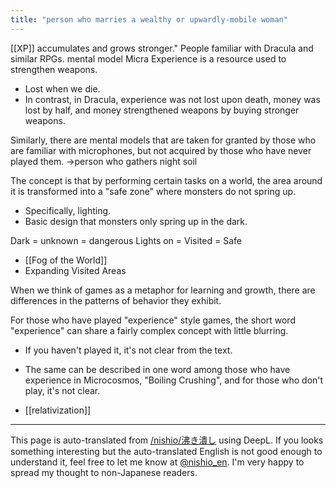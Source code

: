 ```yaml
---
title: "person who marries a wealthy or upwardly-mobile woman"
---
```


[[XP]] accumulates and grows stronger."
People familiar with Dracula and similar RPGs.
mental model
Micra
Experience is a resource used to strengthen weapons.
- Lost when we die.
- In contrast, in Dracula, experience was not lost upon death, money was lost by half, and money strengthened weapons by buying stronger weapons.

Similarly, there are mental models that are taken for granted by those who are familiar with microphones, but not acquired by those who have never played them.
→person who gathers night soil

The concept is that by performing certain tasks on a world, the area around it is transformed into a "safe zone" where monsters do not spring up.
- Specifically, lighting.
- Basic design that monsters only spring up in the dark.

Dark = unknown = dangerous
Lights on = Visited = Safe
- [[Fog of the World]]
- Expanding Visited Areas

When we think of games as a metaphor for learning and growth, there are differences in the patterns of behavior they exhibit.

For those who have played "experience" style games, the short word "experience" can share a fairly complex concept with little blurring.
- If you haven't played it, it's not clear from the text.
- The same can be described in one word among those who have experience in Microcosmos, "Boiling Crushing", and for those who don't play, it's not clear.

- [[relativization]]

---
This page is auto-translated from [/nishio/沸き潰し](https://scrapbox.io/nishio/沸き潰し) using DeepL. If you looks something interesting but the auto-translated English is not good enough to understand it, feel free to let me know at [@nishio_en](https://twitter.com/nishio_en). I'm very happy to spread my thought to non-Japanese readers.
